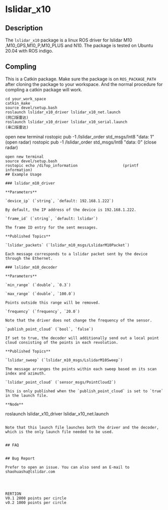 # lslidar_x10

## Description
The `lslidar_x10` package is a linux ROS driver for lslidar M10 ,M10_GPS,M10_P,M10_PLUS and N10.
The package is tested on Ubuntu 20.04 with ROS indigo.

## Compling
This is a Catkin package. Make sure the package is on `ROS_PACKAGE_PATH` after cloning the package to your workspace. And the normal procedure for compling a catkin package will work.

```
cd your_work_space
catkin_make 
source devel/setup.bash
roslaunch lslidar_x10_driver lslidar_x10_net.launch 				(网口版雷达)
roslaunch lslidar_x10_driver lslidar_x10_serial.launch 				(串口版雷达)
```
open new terminal
rostopic pub -1 /lslidar_order std_msgs/Int8 "data: 1"		(open radar)
rostopic pub -1 /lslidar_order std_msgs/Int8 "data: 0"		(close radar)

```
open new terminal
source devel/setup.bash 
rostopic echo /difop_information					(printf information)
## Example Usage

### lslidar_m10_driver

**Parameters**

`device_ip` (`string`, `default: 192.168.1.222`)

By default, the IP address of the device is 192.168.1.222.

`frame_id` (`string`, `default: lslidar`)

The frame ID entry for the sent messages.

**Published Topics**

`lslidar_packets` (`lslidar_m10_msgs/LslidarM10Packet`)

Each message corresponds to a lslidar packet sent by the device through the Ethernet.

### lslidar_m10_decoder

**Parameters**

`min_range` (`double`, `0.3`)

`max_range` (`double`, `100.0`)

Points outside this range will be removed.

`frequency` (`frequency`, `20.0`)

Note that the driver does not change the frequency of the sensor. 

`publish_point_cloud` (`bool`, `false`)

If set to true, the decoder will additionally send out a local point cloud consisting of the points in each revolution.

**Published Topics**

`lslidar_sweep` (`lslidar_m10_msgs/LslidarM10Sweep`)

The message arranges the points within each sweep based on its scan index and azimuth.

`lslidar_point_cloud` (`sensor_msgs/PointCloud2`)

This is only published when the `publish_point_cloud` is set to `true` in the launch file.

**Node**

```
roslaunch lslidar_x10_driver lslidar_x10_net.launch
```

Note that this launch file launches both the driver and the decoder, which is the only launch file needed to be used.


## FAQ


## Bug Report

Prefer to open an issue. You can also send an E-mail to shaohuashu@lslidar.com




RERTION 
V0.1 2000 points per circle
v0.2 1000 points per circle

